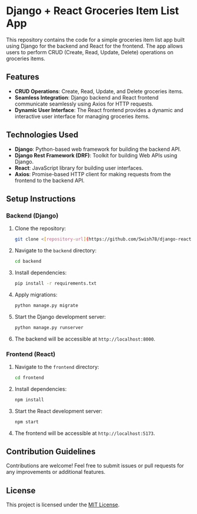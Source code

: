 # Django + React Groceries Item List App

This repository contains the code for a simple groceries item list app built using Django for the backend and React for the frontend. The app allows users to perform CRUD (Create, Read, Update, Delete) operations on groceries items.

## Features

- **CRUD Operations**: Create, Read, Update, and Delete groceries items.
- **Seamless Integration**: Django backend and React frontend communicate seamlessly using Axios for HTTP requests.
- **Dynamic User Interface**: The React frontend provides a dynamic and interactive user interface for managing groceries items.

## Technologies Used

- **Django**: Python-based web framework for building the backend API.
- **Django Rest Framework (DRF)**: Toolkit for building Web APIs using Django.
- **React**: JavaScript library for building user interfaces.
- **Axios**: Promise-based HTTP client for making requests from the frontend to the backend API.

## Setup Instructions

### Backend (Django)

1. Clone the repository:

   ```bash
   git clone <[repository-url](https://github.com/Swish78/django-react-crud-groceries)>
   ```

2. Navigate to the `backend` directory:

   ```bash
   cd backend
   ```

3. Install dependencies:

   ```bash
   pip install -r requirements.txt
   ```

4. Apply migrations:

   ```bash
   python manage.py migrate
   ```

5. Start the Django development server:

   ```bash
   python manage.py runserver
   ```

6. The backend will be accessible at `http://localhost:8000`.

### Frontend (React)

1. Navigate to the `frontend` directory:

   ```bash
   cd frontend
   ```

2. Install dependencies:

   ```bash
   npm install
   ```

3. Start the React development server:

   ```bash
   npm start
   ```

4. The frontend will be accessible at `http://localhost:5173`.

## Contribution Guidelines

Contributions are welcome! Feel free to submit issues or pull requests for any improvements or additional features.

## License

This project is licensed under the [MIT License](LICENSE).
